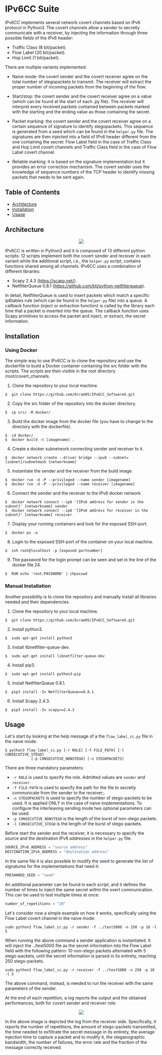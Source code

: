 # IPv6CC Suite
IPv6CC implements several network covert channels based on IPv6 protocol in Python3. The covert channels allow a sender to secretly communicate
with a receiver, by injecting the information through three possible fields of the IPv6 header:

- Traffic Class (8 bit/packet).
- Flow Label (20 bit/packet).
- Hop Limit (1 bit/packet).

There are multiple variants implemented:
- Naive mode: the covert sender and the covert receiver agree on the total number of stegopackets to transmit. The receiver will extract the proper number of incoming 
packets from the beginning of the flow.

- Start/stop: the covert sender and the covert receiver agree on a value (which can be found at the start of each .py file). 
The receiver will interpret every received packets contained between packets marked with the starting and the ending value
as those containing the secret.
- Packet marking: the covert sender and the covert receiver agree on a certain sequence of signature to identify stegopackets.
This sequence is generated from a seed which can be found in the  ```helper.py``` file. The signatures are then injected into a field of IPv6 header
different from the one containing the secret: Flow Label field in the case of Traffic Class and Hop Limit covert channels and Traffic Class field
in the case of Flow Label covert channel.
- Reliable marking: it is based on the signature implementation but it provides an error correction mechanism. The covert sender uses 
the knowledge of sequence numbers of the TCP header to identify missing packets that needs to be sent again. 

## Table of Contents

- [Architecture](#architecture)
- [Installation](#installation)
- [Usage](#usage)

## Architecture
<p align="center">
  <img src="https://github.com/Ocram95/IPV6CC_SoftwareX/blob/main/docs/architecture/softarch.png" />
</p>

IPv6CC is written in Python3 and it is composed of 13 different python scripts: 12 scripts implement both the covert sender and receiver in each variant while 
the additional script, i.e., the ```helper.py``` script, contains functions shared among all channels.
IPv6CC uses a combination of different libraries:
- Scapy 2.4.3 (https://scapy.net/).
- NetfilterQueue 0.8.1 (https://github.com/kti/python-netfilterqueue).

In detail, NetfilterQueue is used to insert packets which match a specific ip6tables rule (which can be found in the ```helper.py``` file) into a queue. 
A callback function (inject or extraction function) is called by the library each time that a packet is inserted into the queue. The callback function 
uses Scapy primitives to access the packet and inject, or extract, the secret information.


## Installation

### Using Docker
The simple way to use IPv6CC is to clone the repository and use the dockerfile to build a Docker container containing the src folder with the scripts. The scripts are then visible in the root directory /root/covert_channels.

1. Clone the repository to your local machine.
```
$  git clone https://github.com/Ocram95/IPv6CC_SoftwareX.git
```
2. Copy the src folder of the repository into the docker directory.
```
$  cp src/ -R docker/
```
3. Build the docker image from the docker file (you have to change to the directory with the dockerfile).
```	
$  cd docker/
$  docker build -t [imagename] .
```
4. Create a docker subnetwork connecting sender and receiver to it. 
```
$  docker network create --driver bridge --ipv6 --subnet=[subnet]/subnetmask [networkname]
```
5. Instantiate the sender and the receiver from the build image.
```
$  docker run -d -P --privileged --name sender [imagename]
$  docker run -d -P --privileged --name receiver [imagename]
```
6. Connect the sender and the receiver to the IPv6 docker network.
```
$  docker network connect --ip6 '[IPv6 address for sender in the subnet]' [networkname] sender
$  docker network connect --ip6 '[IPv6 address for receiver in the subnet]' [networkname] receiver
```
7. Display your running containers and look for the exposed SSH-port.
```
$  docker ps -a
```
8. Login to the exposed SSH-port  of the container on your local machine.
```
$  ssh root@localhost -p [exposed portnumber]
```
9. The password for the login prompt can be seen and set in the line of the docker file 24.
```
$  RUN echo 'root:PASSWORD' | chpasswd
```

### Manual Installation
Another possibility is to clone the repository and manually install all libraries needed and their dependencies.

1. Clone the repository to your local machine.
```
$  git clone https://github.com/Ocram95/IPv6CC_SoftwareX.git
```
2. Install python3.
```
$  sudo apt-get install python3
```
3. Install libnetfilter-queue-dev.
```
$  sudo apt-get install libnetfilter-queue-dev 
```
4. Install pip3.
```
$  sudo apt-get install python3-pip
```
5. Install NetfilterQueue 0.8.1.
```
$  pip3 install -Iv NetfilterQueue==0.8.1
```
6. Install Scapy 2.4.3.
```
$  pip3 install -Iv scapy==2.4.3
```

## Usage
Let's start by looking at the help message of a the ```flow_label_cc.py``` file in the naive mode:

```
$ python3 flow_label_cc.py [-r ROLE] [-f FILE_PATH] [-l CONSECUTIVE_STEGO]    
			[-p CONSECUTIVE_NONSTEGO] [-n STEGOPACKETS]
```
There are three mandatory parameters: 
- ```-r ROLE``` is used to specify the role. Admitted values are ```sender``` and ```receiver```.
- ```-f FILE-PATH``` is used to specify the path for the file to secretly communicate from the sender to the receiver;.
- ```-n STEGOPACKETS``` is used to specify the number of stego-packets to be used. It is applied ONLY in the case
of naive implementations.
To configure the interleaving sending mode two optional parameters can be used:
- ```-p CONSECUTIVE_NONSTEGO``` is the length of the burst of non-stego packets.
- ```-l CONSECUTIVE_STEGO``` is the length of the burst of stego-packets.  

Before start the sender and the receiver, it is necessary to specify the source and the destination IPv6 addresses in the ```helper.py``` file: <br/>
```python
SOURCE_IPv6_ADDRESS = "source address"
DESTINATION_IPv6_ADDRESS = "destination address"
```
In the same file it is also possible to modify the seed to generate the list of signatures for the implementations that need it: <br/>
```python
PRESHARED_SEED = "seed"
```
An additional parameter can be found in each script, and it defines the number of times to inject the same secret within the overt communication. This can be used
to test multiple times at once:
```python
number_of_repetitions = "20"
```

Let's consider now a simple example on how it works, specifically using the Flow Label covert channel in the naive mode: <br/>

```sudo python3 flow_label_cc.py -r sender -f ../test5000 -n 250 -p 10 -l 5``` <br/>

When running the above command a sender application is instantiated. It will inject the ../test5000 file as the secret information into
the Flow Label field with the following pattern: 10 non-stego packets alternated with 5 stego-packets, until the secret information is parsed in its
entirety, reaching 250 stego-packets. <br/>

```sudo python3 flow_label_cc.py -r receiver -f ../test5000 -n 250 -p 10 -l 5``` <br/>

The above command, instead, is needed to run the receiver with the same parameters of the sender.

At the end of each repetition, a log reports the output and the obtained performances, both for covert sender and receiver role:

<p align="center">
  <img src="https://github.com/Ocram95/IPV6CC_SoftwareX/blob/main/docs/logs/analysis_receiver.png" />
</p>

In the above image is depicted the log from the receiver side. Specifically, it reports the number of repetitions, the amount of stego-packets transmitted,
the time needed to exfiltrate the secret message in its entirety, the average injection time to capture a packet and to modify it, the steganographic bandwidth, 
the number of failures, the error rate and the fraction of the message correctly received.

